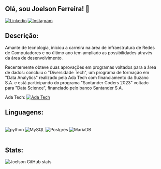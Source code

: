 ## Olá, sou Joelson Ferreira! 🤝

[![Linkedin](https://img.shields.io/badge/LinkedIn-0077B5?style=for-the-badge&logo=linkedin&logoColor=white)](https://www.linkedin.com/in/joelsons/)
[![Instagram](	https://img.shields.io/badge/Instagram-E4405F?style=for-the-badge&logo=instagram&logoColor=white)](https://www.instagram.com/joelson_sax/)

## Descrição:

Amante de tecnologia, iniciou a carreira na área de infraestrutura de Redes de Computadores e no último ano tem ampliado as possibilidades através da área de desenvolvimento.

Recentemente obteve duas aprovações em programas voltados para a área de dados: concluiu o "Diversidade Tech", um programa de formação em "Data Analytics" realizado pela Ada Tech com financiamento da Suzano S.A. e está participando do programa "Santander Coders 2023" voltado para "Data Science", financiado pelo banco Santander S.A.

Ada Tech: 
[![Ada Tech](https://img.shields.io/badge/LinkedIn-0077B5?style=for-the-badge&logo=linkedin&logoColor=white)](https://www.linkedin.com/school/adatechbr)


## Linguagens:

<div style="display: inline_block"><br/>
    <img align="center" alt="python" src="https://img.shields.io/badge/Python-3776AB?style=for-the-badge&logo=python&logoColor=white" />
    <img align="center" alt="MySQL" src="https://img.shields.io/badge/mysql-%2300f.svg?style=for-the-badge&logo=mysql&logoColor=white" />
    <img align="center" alt="Postgres" src="https://img.shields.io/badge/postgres-%23316192.svg?style=for-the-badge&logo=postgresql&logoColor=white" />
    <img align="center" alt="MariaDB" src="https://img.shields.io/badge/MariaDB-003545?style=for-the-badge&logo=mariadb&logoColor=white" />

    

</div><br/>

## Stats:

![Joelson GitHub stats](https://github-readme-stats.vercel.app/api?username=Joelson-Ferreira&show_icons=true&theme=tokyonight)
